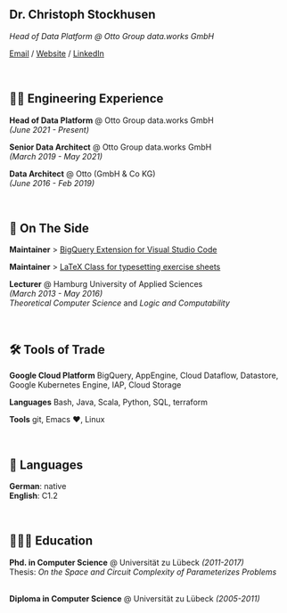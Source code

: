 ## Dr. Christoph Stockhusen

_Head of Data Platform @ Otto Group data.works GmbH_

[Email](mailto:mail@christophstockhusen.de) / [Website](https://christophstockhusen.github.io) / [LinkedIn](https://www.linkedin.com/in/dr-christoph-stockhusen/)

<br> 

## 👨‍💻 Engineering Experience

**Head of Data Platform** @ Otto Group data.works GmbH <br>
_(June 2021 - Present)_
<br>

**Senior Data Architect** @ Otto Group data.works GmbH <br>
_(March 2019 - May 2021)_ 
<br>

**Data Architect** @ Otto (GmbH & Co KG) <br>
_(June 2016 - Feb 2019)_

<br>

## 📌 On The Side

**Maintainer** > [BigQuery Extension for Visual Studio Code](https://github.com/christophstockhusen/vsc-bigquery)

**Maintainer** > [LaTeX Class for typesetting exercise sheets](https://github.com/christophstockhusen/exercisesheet)

**Lecturer** @ Hamburg University of Applied Sciences <br>
_(March 2013 - May 2016)_ <br>
_Theoretical Computer Science_ and _Logic and Computability_

<br>

## 🛠 Tools of Trade

**Google Cloud Platform** BigQuery, AppEngine, Cloud Dataflow, Datastore, Google Kubernetes Engine, IAP, Cloud Storage

**Languages** Bash, Java, Scala, Python, SQL, terraform

**Tools** git, Emacs ♥, Linux

<br>

## 💬 Languages

**German**: native <br>
**English**: C1.2

<br>

## 👩🏼‍🎓 Education

**Phd. in Computer Science** @ Universität zu Lübeck _(2011-2017)_ <br>
Thesis: _On the Space and Circuit Complexity of Parameterizes Problems_
<br><br>

**Diploma in Computer Science** @ Universität zu Lübeck _(2005-2011)_ <br>

